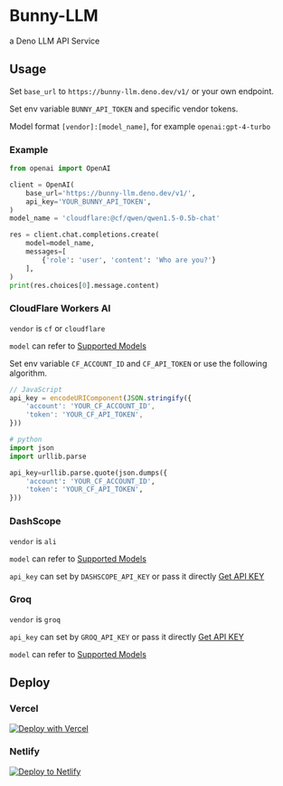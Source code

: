 # Bunny-LLM

a Deno LLM API Service

## Usage

Set `base_url` to `https://bunny-llm.deno.dev/v1/` or your own endpoint.

Set env variable `BUNNY_API_TOKEN` and specific vendor tokens.

Model format `[vendor]:[model_name]`, for example `openai:gpt-4-turbo`

### Example

```python
from openai import OpenAI

client = OpenAI(
    base_url='https://bunny-llm.deno.dev/v1/',
    api_key='YOUR_BUNNY_API_TOKEN',
)
model_name = 'cloudflare:@cf/qwen/qwen1.5-0.5b-chat'

res = client.chat.completions.create(
    model=model_name,
    messages=[
        {'role': 'user', 'content': 'Who are you?'}
    ],
)
print(res.choices[0].message.content)
```

### CloudFlare Workers AI

`vendor` is `cf` or `cloudflare`

`model` can refer to [Supported Models](https://developers.cloudflare.com/workers-ai/models/)

Set env variable `CF_ACCOUNT_ID` and `CF_API_TOKEN` or use the following algorithm.

```javascript
// JavaScript
api_key = encodeURIComponent(JSON.stringify({
    'account': 'YOUR_CF_ACCOUNT_ID',
    'token': 'YOUR_CF_API_TOKEN',
}))
```

```python
# python
import json
import urllib.parse

api_key=urllib.parse.quote(json.dumps({
    'account': 'YOUR_CF_ACCOUNT_ID',
    'token': 'YOUR_CF_API_TOKEN',
}))
```

### DashScope

`vendor` is `ali`

`model` can refer to [Supported Models](https://help.aliyun.com/zh/model-studio/developer-reference/models/)

`api_key` can set by `DASHSCOPE_API_KEY` or pass it directly [Get API KEY](https://dashscope.console.aliyun.com/apiKey)

### Groq

`vendor` is `groq`

`api_key` can set by `GROQ_API_KEY` or pass it directly [Get API KEY](https://console.groq.com/keys)

`model` can refer to [Supported Models](https://console.groq.com/docs/models)

## Deploy

### Vercel

[![Deploy with Vercel](https://vercel.com/button)](https://vercel.com/new/clone?repository-url=https%3A%2F%2Fgithub.com%2FIvanLuLyf%2Fbunny-llm)

### Netlify

[![Deploy to Netlify](https://www.netlify.com/img/deploy/button.svg)](https://app.netlify.com/start/deploy?repository=https://github.com/IvanLuLyf/bunny-llm/)
